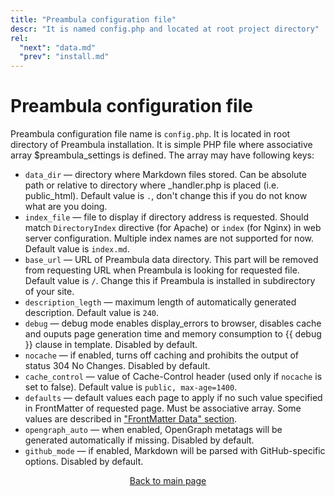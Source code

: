 ```yaml
---
title: "Preambula configuration file"
descr: "It is named config.php and located at root project directory"
rel:
  "next": "data.md"
  "prev": "install.md"
---
```

# Preambula configuration file

Preambula configuration file name is `config.php`. It is located in root directory of Preambula installation. It is simple PHP file where associative array $preambula_settings is defined. The array may have following keys:

* `data_dir` — directory where Markdown files stored. Can be absolute path or relative to directory where _handler.php is placed (i.e. public_html). Default value is `.`, don't change this if you do not know what are you doing.
* `index_file` — file to display if directory address is requested. Should match `DirectoryIndex` directive (for Apache) or `index` (for Nginx) in web server configuration. Multiple index names are not supported for now. Default value is `index.md`.
* `base_url` —  URL of Preambula data directory. This part will be removed from requesting URL when Preambula is looking for requested file. Default value is `/`. Change this if Preambula is installed in subdirectory of your site.
* `description_legth` — maximum length of automatically generated description. Default value is `240`.
* `debug` — debug mode enables display_errors to browser, disables cache and ouputs page generation time and memory consumption to {{ debug }} clause in template. Disabled by default.
* `nocache` — if enabled, turns off caching and prohibits the output of status 304 No Changes. Disabled by default.
* `cache_control` — value of Cache-Control header (used only if `nocache` is set to false). Default value is `public, max-age=1400`.  
* `defaults` — default values each page to apply if no such value specified in FrontMatter of requested page. Must be associative array. Some values are described in ["FrontMatter Data" section](data.md).
* `opengraph_auto` — when enabled, OpenGraph metatags will be generated automatically if missing. Disabled by default.
* `github_mode` — if enabled, Markdown will be parsed with GitHub-specific options. Disabled by default.

<p style="display:block; text-align: center"><a href="/">Back to main page</a></p>
